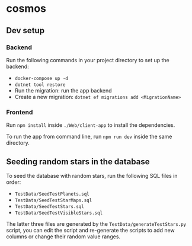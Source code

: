 # cosmos

## Dev setup

### Backend
Run the following commands in your project directory to set up the backend:
- `docker-compose up -d`
- `dotnet tool restore`
- Run the migration: run the app backend
- Create a new migration: `dotnet ef migrations add <MigrationName>`

### Frontend

Run `npm install` inside `./Web/client-app` to install the dependencies.

To run the app from command line, run `npm run dev` inside the same directory.

## Seeding random stars in the database

To seed the database with random stars, run the following SQL files in order:
- `TestData/SeedTestPlanets.sql`
- `TestData/SeedTestStarMaps.sql`
- `TestData/SeedTestStars.sql`
- `TestData/SeedTestVisibleStars.sql`

The latter three files are generated by the `TestData/generateTestStars.py` script, you can edit the script and
re-generate the scripts to add new columns or change their random value ranges.
